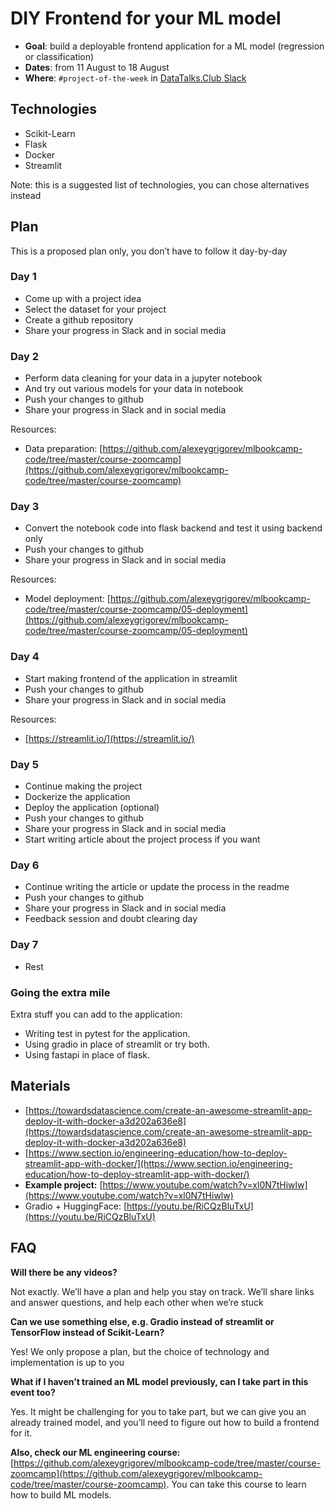 
# DIY Frontend for your ML model

* **Goal**: build a deployable frontend application for a ML model (regression or classification)
* **Dates**: from 11 August to 18 August
* **Where**: `#project-of-the-week` in [DataTalks.Club Slack](https://datatalks.club/slack.html)


## Technologies

-   Scikit-Learn
-   Flask
-   Docker
-   Streamlit

Note: this is a suggested list of technologies, you can chose alternatives instead

## Plan

This is a proposed plan only, you don’t have to follow it day-by-day
  

### Day 1

-   Come up with a project idea
-   Select the dataset for your project    
-   Create a github repository
-   Share your progress in Slack and in social media

### Day 2

-   Perform data cleaning for your data in a jupyter notebook
-   And try out various models for your data in notebook
-   Push your changes to github
-   Share your progress in Slack and in social media


Resources:

- Data preparation: [https://github.com/alexeygrigorev/mlbookcamp-code/tree/master/course-zoomcamp](https://github.com/alexeygrigorev/mlbookcamp-code/tree/master/course-zoomcamp)


### Day 3

-   Convert the notebook code into flask backend and test it using backend only    
-   Push your changes to github
-   Share your progress in Slack and in social media
    
Resources:

- Model deployment: [https://github.com/alexeygrigorev/mlbookcamp-code/tree/master/course-zoomcamp/05-deployment](https://github.com/alexeygrigorev/mlbookcamp-code/tree/master/course-zoomcamp/05-deployment)


### Day 4

  
-   Start making frontend of the application in streamlit
-   Push your changes to github
-   Share your progress in Slack and in social media

Resources:

* [https://streamlit.io/](https://streamlit.io/)


### Day 5

-   Continue making the project
-   Dockerize the application
-   Deploy the application (optional)
-   Push your changes to github
-   Share your progress in Slack and in social media
-   Start writing article about the project process if you want


### Day 6

-   Continue writing the article or update the process in the readme
-   Push your changes to github
-   Share your progress in Slack and in social media
-   Feedback session and doubt clearing day
    

### Day 7

-   Rest


### Going the extra mile

  
Extra stuff you can add to the application:

-   Writing test in pytest for the application.  
-   Using gradio in place of streamlit or try both.
-   Using fastapi in place of flask.


## Materials

 
-   [https://towardsdatascience.com/create-an-awesome-streamlit-app-deploy-it-with-docker-a3d202a636e8](https://towardsdatascience.com/create-an-awesome-streamlit-app-deploy-it-with-docker-a3d202a636e8)  
-   [https://www.section.io/engineering-education/how-to-deploy-streamlit-app-with-docker/](https://www.section.io/engineering-education/how-to-deploy-streamlit-app-with-docker/)
- **Example project:** [https://www.youtube.com/watch?v=xl0N7tHiwlw](https://www.youtube.com/watch?v=xl0N7tHiwlw)
- Gradio + HuggingFace: [https://youtu.be/RiCQzBluTxU](https://youtu.be/RiCQzBluTxU)  


## FAQ

**Will there be any videos?**

Not exactly. We’ll have a plan and help you stay on track. We’ll share links and answer questions, and help each other when we’re stuck

  

**Can we use something else, e.g. Gradio instead of streamlit or TensorFlow instead of Scikit-Learn?**

Yes! We only propose a plan, but the choice of technology and implementation is up to you

  

**What if I haven’t trained an ML model previously, can I take part in this event too?**

Yes. It might be challenging for you to take part, but we can give you an already trained model, and you’ll need to figure out how to build a frontend for it.

  
**Also, check our ML engineering course:** [https://github.com/alexeygrigorev/mlbookcamp-code/tree/master/course-zoomcamp](https://github.com/alexeygrigorev/mlbookcamp-code/tree/master/course-zoomcamp). You can take this course to learn how to build ML models.

  
